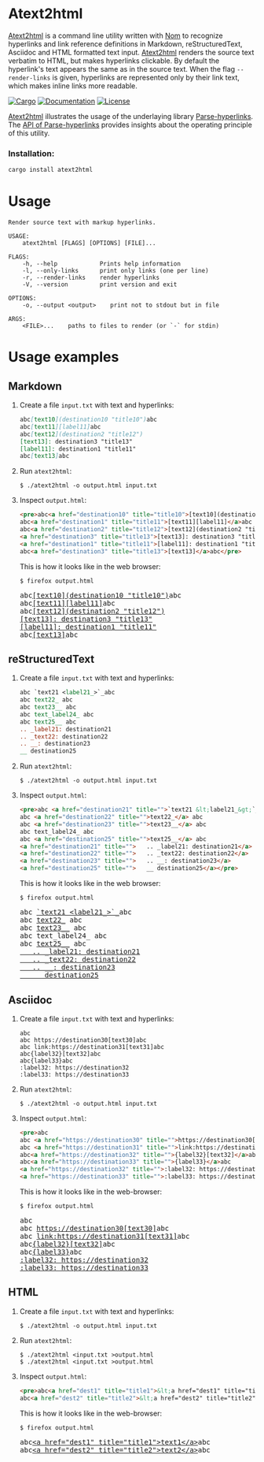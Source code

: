 # Atext2html

[Atext2html](https://crates.io/crates/atext2html) is a command line utility
written with [Nom](https://crates.io/crates/nom) to recognize hyperlinks and
link reference definitions in Markdown, reStructuredText, Asciidoc and HTML
formatted text input. [Atext2html](https://crates.io/crates/atext2html) renders
the source text verbatim to HTML, but makes hyperlinks clickable. By default
the hyperlink's text appears the same as in the source text. When the flag
`--render-links` is given, hyperlinks are represented only by their link text,
which makes inline links more readable.

[![Cargo](https://img.shields.io/crates/v/atext2html.svg)](
https://crates.io/crates/atext2html)
[![Documentation](https://docs.rs/atext2html/badge.svg)](
https://docs.rs/atext2html)
[![License](https://img.shields.io/badge/license-MIT%2FApache--2.0-blue.svg)](
https://github.com/getreu/atext2html)

[Atext2html](https://crates.io/crates/atext2html)
illustrates the usage of the underlaying library
[Parse-hyperlinks](https://crates.io/crates/parse-hyperlinks). The
[API of Parse-hyperlinks](https://docs.rs/parse-hyperlinks/0.19.3/parse_hyperlinks/index.html)
provides insights about the operating principle of this utility.

### Installation:

```bash
cargo install atext2html
```

# Usage

```
Render source text with markup hyperlinks.

USAGE:
    atext2html [FLAGS] [OPTIONS] [FILE]...

FLAGS:
    -h, --help            Prints help information
    -l, --only-links      print only links (one per line)
    -r, --render-links    render hyperlinks
    -V, --version         print version and exit

OPTIONS:
    -o, --output <output>    print not to stdout but in file

ARGS:
    <FILE>...    paths to files to render (or `-` for stdin)
```

# Usage examples

## Markdown

1. Create a file `input.txt` with text and hyperlinks:

   ```md
   abc[text10](destination10 "title10")abc
   abc[text11][label11]abc
   abc[text12](destination2 "title12")
   [text13]: destination3 "title13"
   [label11]: destination1 "title11"
   abc[text13]abc
   ```

2. Run `atext2html`:

   ```shell
   $ ./atext2html -o output.html input.txt
   ```

3. Inspect `output.html`:

   ```html
   <pre>abc<a href="destination10" title="title10">[text10](destination10 "title10")</a>abc
   abc<a href="destination1" title="title11">[text11][label11]</a>abc
   abc<a href="destination2" title="title12">[text12](destination2 "title12")</a>
   <a href="destination3" title="title13">[text13]: destination3 "title13"</a>
   <a href="destination1" title="title11">[label11]: destination1 "title11"</a>
   abc<a href="destination3" title="title13">[text13]</a>abc</pre>
   ```

   This is how it looks like in the web browser:

   ```shell
   $ firefox output.html
   ```

   <pre>
   abc<a href="destination10" title="title10">[text10](destination10 "title10")</a>abc
   abc<a href="destination1" title="title11">[text11][label11]</a>abc
   abc<a href="destination2" title="title12">[text12](destination2 "title12")</a>
   <a href="destination3" title="title13">[text13]: destination3 "title13"</a>
   <a href="destination1" title="title11">[label11]: destination1 "title11"</a>
   abc<a href="destination3" title="title13">[text13]</a>abc
   </pre>

## reStructuredText

1. Create a file `input.txt` with text and hyperlinks:

   ```rst
   abc `text21 <label21_>`_abc
   abc text22_ abc
   abc text23__ abc
   abc text_label24_ abc
   abc text25__ abc
   .. _label21: destination21
   .. _text22: destination22
   .. __: destination23
   __ destination25
   ```

2. Run `atext2html`:

   ```shell
   $ ./atext2html -o output.html input.txt
   ```

3. Inspect `output.html`:

   ```html
   <pre>abc <a href="destination21" title="">`text21 &lt;label21_&gt;`_</a>abc
   abc <a href="destination22" title="">text22_</a> abc
   abc <a href="destination23" title="">text23__</a> abc
   abc text_label24_ abc
   abc <a href="destination25" title="">text25__</a> abc
   <a href="destination21" title="">   .. _label21: destination21</a>
   <a href="destination22" title="">   .. _text22: destination22</a>
   <a href="destination23" title="">   .. __: destination23</a>
   <a href="destination25" title="">   __ destination25</a></pre>
   ```

   This is how it looks like in the web browser:

   ```shell
   $ firefox output.html
   ```

   <pre>
   abc <a href="destination21" title="">`text21 &lt;label21_&gt;`_</a>abc
   abc <a href="destination22" title="">text22_</a> abc
   abc <a href="destination23" title="">text23__</a> abc
   abc text_label24_ abc
   abc <a href="destination25" title="">text25__</a> abc
   <a href="destination21" title="">   .. _label21: destination21</a>
   <a href="destination22" title="">   .. _text22: destination22</a>
   <a href="destination23" title="">   .. __: destination23</a>
   <a href="destination25" title="">   __ destination25</a>
   </pre>


## Asciidoc

1. Create a file `input.txt` with text and hyperlinks:

   ```adoc
   abc
   abc https://destination30[text30]abc
   abc link:https://destination31[text31]abc
   abc{label32}[text32]abc
   abc{label33}abc
   :label32: https://destination32
   :label33: https://destination33
   ```

2. Run `atext2html`:

   ```shell
   $ ./atext2html -o output.html input.txt
   ```

3. Inspect `output.html`:

   ```html
   <pre>abc
   abc <a href="https://destination30" title="">https://destination30[text30]</a>abc
   abc <a href="https://destination31" title="">link:https://destination31[text31]</a>abc
   abc<a href="https://destination32" title="">{label32}[text32]</a>abc
   abc<a href="https://destination33" title="">{label33}</a>abc
   <a href="https://destination32" title="">:label32: https://destination32</a>
   <a href="https://destination33" title="">:label33: https://destination33</a></pre>
   ```

   This is how it looks like in the web-browser:

   ```shell
   $ firefox output.html
   ```

   <pre>
   abc
   abc <a href="https://destination30" title="">https://destination30[text30]</a>abc
   abc <a href="https://destination31" title="">link:https://destination31[text31]</a>abc
   abc<a href="https://destination32" title="">{label32}[text32]</a>abc
   abc<a href="https://destination33" title="">{label33}</a>abc
   <a href="https://destination32" title="">:label32: https://destination32</a>
   <a href="https://destination33" title="">:label33: https://destination33</a>
   </pre>


## HTML

1. Create a file `input.txt` with text and hyperlinks:

   ```adoc
   $ ./atext2html -o output.html input.txt
   ```

2. Run `atext2html`:

   ```shell
   $ ./atext2html <input.txt >output.html
   $ ./atext2html <input.txt >output.html
   ```

3. Inspect `output.html`:

   ```html
   <pre>abc<a href="dest1" title="title1">&lt;a href="dest1" title="title1"&gt;text1&lt;/a&gt;</a>abc
   abc<a href="dest2" title="title2">&lt;a href="dest2" title="title2"&gt;text2&lt;/a&gt;</a>abc</pre>
   ```

   This is how it looks like in the web-browser:

   ```shell
   $ firefox output.html
   ```

   <pre>
   abc<a href="dest1" title="title1">&lt;a href="dest1" title="title1"&gt;text1&lt;/a&gt;</a>abc
   abc<a href="dest2" title="title2">&lt;a href="dest2" title="title2"&gt;text2&lt;/a&gt;</a>abc
   </pre>
